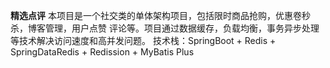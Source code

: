 **精选点评**
本项目是一个社交类的单体架构项目，包括限时商品抢购，优惠卷秒杀，博客管理，用户点赞
评论等。项目通过数据缓存，负载均衡，事务异步处理等技术解决访问速度和高并发问题。
技术栈：SpringBoot + Redis + SpringDataRedis + Redission + MyBatis Plus
